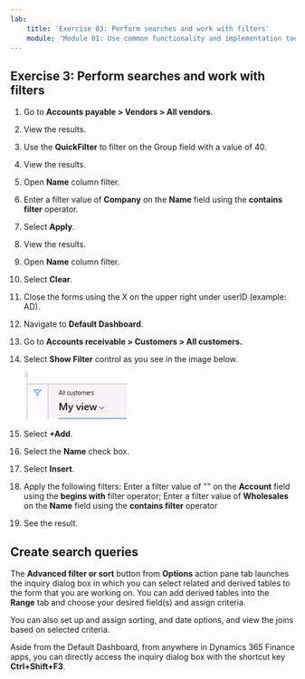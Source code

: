 ```yaml
---
lab:
    title: 'Exercise 03: Perform searches and work with filters'
    module: 'Module 01: Use common functionality and implementation tools'
---
```

## Exercise 3: Perform searches and work with filters

1.  Go to **Accounts payable \> Vendors \> All vendors**.

2.  View the results.

3.  Use the **QuickFilter** to filter on the Group field with a value of 40.

4.  View the results.

5.  Open **Name** column filter.

6.  Enter a filter value of **Company** on the **Name** field using the
    **contains filter** operator.

7.  Select **Apply**.

8.  View the results.

9.  Open **Name** column filter.

10. Select **Clear**.

11. Close the forms using the X on the upper right under userID (example: AD).

12. Navigate to **Default Dashboard**.

13. Go to **Accounts receivable \> Customers \> All customers.**

14. Select **Show Filter** control as you see in the image below.  
    
    ![](Instructions/media/ShowFiltersButton.PNG)

15. Select **+Add**.

16. Select the **Name** check box.

17. Select **Insert**.

18. Apply the following filters: Enter a filter value of "" on the **Account**
    field using the **begins with** filter operator; Enter a filter value of
    **Wholesales** on the **Name** field using the **contains filter** operator

19. See the result.

## Create search queries

The **Advanced filter or sort** button from **Options** action pane tab launches
the inquiry dialog box in which you can select related and derived tables to the
form that you are working on. You can add derived tables into the **Range** tab
and choose your desired field(s) and assign criteria.

You can also set up and assign sorting, and date options, and view the joins
based on selected criteria.

Aside from the Default Dashboard, from anywhere in Dynamics 365 Finance apps,
you can directly access the inquiry dialog box with the shortcut key
**Ctrl+Shift+F3**.
